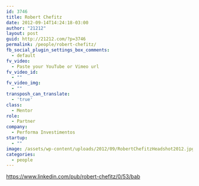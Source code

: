 ```yaml
---
id: 3746
title: Robert Chefitz
date: 2012-09-14T14:24:18-03:00
author: "21212"
layout: post
guid: http://21212.com/?p=3746
permalink: /people/robert-chefitz/
fb_social_plugin_settings_box_comments:
  - default
fv_video:
  - Paste your YouTube or Vimeo url
fv_video_id:
  - ""
fv_video_img:
  - ""
transposh_can_translate:
  - 'true'
class:
  - Mentor
role:
  - Partner
company:
  - Performa Investimentos
startup:
  - ""
image: /assets/wp-content/uploads/2012/09/RobertChefitzHeadshot2012.jpg
categories:
  - people
---
```

https://www.linkedin.com/pub/robert-chefitz/0/53/bab
